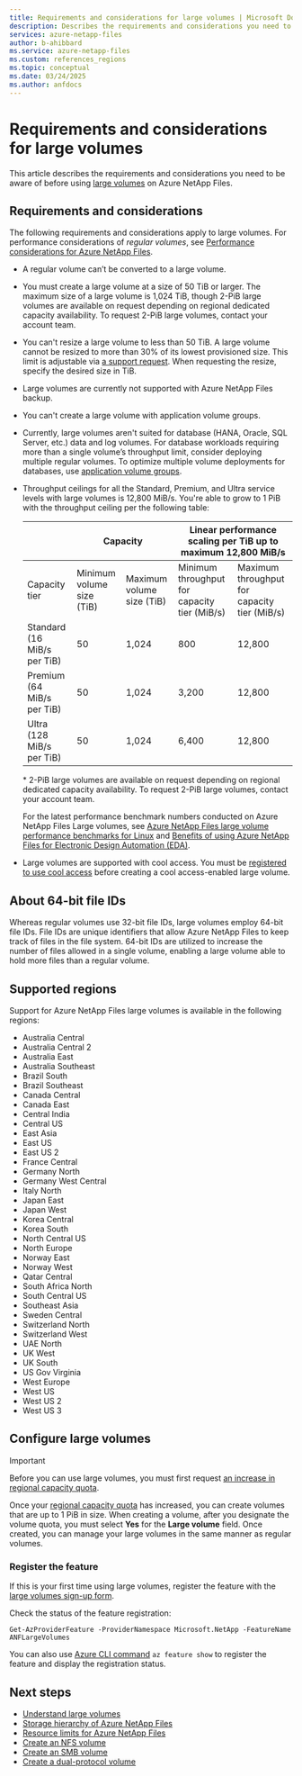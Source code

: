 ```yaml
---
title: Requirements and considerations for large volumes | Microsoft Docs
description: Describes the requirements and considerations you need to be aware of before using large volumes.
services: azure-netapp-files
author: b-ahibbard
ms.service: azure-netapp-files
ms.custom: references_regions
ms.topic: conceptual
ms.date: 03/24/2025
ms.author: anfdocs
---
```

# Requirements and considerations for large volumes

This article describes the requirements and considerations you need to be aware of before using [large volumes](azure-netapp-files-understand-storage-hierarchy.md#large-volumes) on Azure NetApp Files.

## Requirements and considerations

The following requirements and considerations apply to large volumes. For performance considerations of *regular volumes*, see [Performance considerations for Azure NetApp Files](azure-netapp-files-performance-considerations.md).

* A regular volume can’t be converted to a large volume.
* You must create a large volume at a size of 50 TiB or larger. The maximum size of a large volume is 1,024 TiB, though 2-PiB large volumes are available on request depending on regional dedicated capacity availability. To request 2-PiB large volumes, contact your account team. 
* You can't resize a large volume to less than 50 TiB.
    A large volume cannot be resized to more than 30% of its lowest provisioned size. This limit is adjustable via [a support request](azure-netapp-files-resource-limits.md#resource-limits). When requesting the resize, specify the desired size in TiB. 
* Large volumes are currently not supported with Azure NetApp Files backup.
* You can't create a large volume with application volume groups.
* Currently, large volumes aren't suited for database (HANA, Oracle, SQL Server, etc.) data and log volumes. For database workloads requiring more than a single volume’s throughput limit, consider deploying multiple regular volumes. To optimize multiple volume deployments for databases, use [application volume groups](application-volume-group-concept.md).
*	Throughput ceilings for all the Standard, Premium, and Ultra service levels with large volumes is 12,800 MiB/s. You're able to grow to 1 PiB with the throughput ceiling per the following table:  
    
    <table><thead>
      <tr>
        <th></th>
        <th colspan="2">Capacity</th>
        <th colspan="2">Linear performance scaling per TiB up to maximum 12,800 MiB/s </th>
      </tr></thead>
    <tbody>
      <tr>
        <td>Capacity tier</td>
        <td>Minimum volume size<br>(TiB)</td>
        <td>Maximum volume size (TiB)</td>
        <td>Minimum throughput for capacity tier (MiB/s)</td>
        <td>Maximum throughput for capacity tier (MiB/s)</td>
      </tr>
      <tr>
        <td>Standard (16 MiB/s per TiB)</td>
        <td>50</td>
        <td>1,024</td>
        <td>800</td>
        <td>12,800</td>
      </tr>
      <tr>
        <td>Premium (64 MiB/s per TiB)</td>
        <td>50</td>
        <td>1,024</td>
        <td>3,200</td>
        <td>12,800</td>
      </tr>
      <tr>
        <td>Ultra (128 MiB/s per TiB)</td>
        <td>50</td>
        <td>1,024</td>
        <td>6,400</td>
        <td>12,800</td>
      </tr>
    </tbody>
    </table>

    \* 2-PiB large volumes are available on request depending on regional dedicated capacity availability. To request 2-PiB large volumes, contact your account team. 

    For the latest performance benchmark numbers conducted on Azure NetApp Files Large volumes, see [Azure NetApp Files large volume performance benchmarks for Linux](performance-large-volumes-linux.md) and [Benefits of using Azure NetApp Files for Electronic Design Automation (EDA)](solutions-benefits-azure-netapp-files-electronic-design-automation.md).


* Large volumes are supported with cool access. You must be [registered to use cool access](manage-cool-access.md#register-the-feature) before creating a cool access-enabled large volume. 

## About 64-bit file IDs

Whereas regular volumes use 32-bit file IDs, large volumes employ 64-bit file IDs. File IDs are unique identifiers that allow Azure NetApp Files to keep track of files in the file system. 64-bit IDs are utilized to increase the number of files allowed in a single volume, enabling a large volume able to hold more files than a regular volume. 

## Supported regions

Support for Azure NetApp Files large volumes is available in the following regions:

* Australia Central
* Australia Central 2
* Australia East
* Australia Southeast
* Brazil South
* Brazil Southeast
* Canada Central
* Canada East
* Central India
* Central US
* East Asia
* East US
* East US 2
* France Central
* Germany North 
* Germany West Central
* Italy North
* Japan East
* Japan West
* Korea Central
* Korea South
* North Central US
* North Europe
* Norway East
* Norway West
* Qatar Central
* South Africa North 
* South Central US
* Southeast Asia
* Sweden Central
* Switzerland North
* Switzerland West
* UAE North
* UK West
* UK South
* US Gov Virginia 
* West Europe
* West US
* West US 2
* West US 3

## Configure large volumes 

>[!IMPORTANT]
>Before you can use large volumes, you must first request [an increase in regional capacity quota](azure-netapp-files-resource-limits.md#request-limit-increase).

Once your [regional capacity quota](regional-capacity-quota.md) has increased, you can create volumes that are up to 1 PiB in size. When creating a volume, after you designate the volume quota, you must select **Yes** for the **Large volume** field. Once created, you can manage your large volumes in the same manner as regular volumes. 

### Register the feature 

If this is your first time using large volumes, register the feature with the [large volumes sign-up form](https://aka.ms/anflargevolumessignup).

Check the status of the feature registration: 
    
  ```azurepowershell-interactive
  Get-AzProviderFeature -ProviderNamespace Microsoft.NetApp -FeatureName ANFLargeVolumes 
  ```
    
You can also use [Azure CLI command](/cli/azure/feature) `az feature show` to register the feature and display the registration status. 

## Next steps

* [Understand large volumes](large-volumes.md)
* [Storage hierarchy of Azure NetApp Files](azure-netapp-files-understand-storage-hierarchy.md)
* [Resource limits for Azure NetApp Files](azure-netapp-files-resource-limits.md)
* [Create an NFS volume](azure-netapp-files-create-volumes.md)
* [Create an SMB volume](azure-netapp-files-create-volumes-smb.md)
* [Create a dual-protocol volume](create-volumes-dual-protocol.md)
